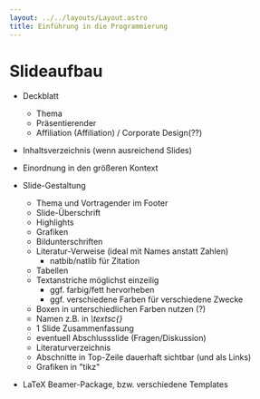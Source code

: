 ```yaml
---
layout: ../../layouts/Layout.astro
title: Einführung in die Programmierung 
---
```


# Slideaufbau
- Deckblatt
	- Thema
	- Präsentierender
	- Affiliation (Affiliation) / Corporate Design(??)
- Inhaltsverzeichnis (wenn ausreichend Slides)
- Einordnung in den größeren Kontext
- Slide-Gestaltung
	- Thema und Vortragender im Footer
	- Slide-Überschrift
	- Highlights
	- Grafiken
	- Bildunterschriften
	- Literatur-Verweise (ideal mit Names anstatt Zahlen)
		- natbib/natlib für Zitation
	- Tabellen
	- Textanstriche möglichst einzeilig
		- ggf. farbig/fett hervorheben
		- ggf. verschiedene Farben für verschiedene Zwecke
	- Boxen in unterschiedlichen Farben nutzen (?)
	- Namen z.B. in *\textsc{}*
	- 1 Slide Zusammenfassung
	- eventuell Abschlussslide (Fragen/Diskussion)
	- Literaturverzeichnis
	- Abschnitte in Top-Zeile dauerhaft sichtbar (und als Links)
	- Grafiken in "tikz"

- LaTeX Beamer-Package, bzw. verschiedene Templates